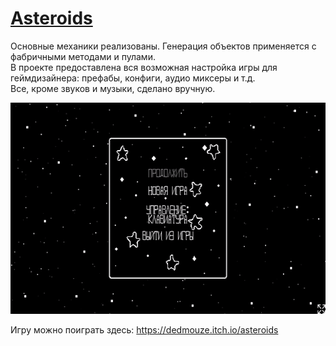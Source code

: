 # [Asteroids](https://dedmouze.itch.io/asteroids)

Основные механики реализованы. Генерация объектов применяется с фабричными методами и пулами.\
В проекте предоставлена вся возможная настройка игры для геймдизайнера: префабы, конфиги, аудио миксеры и т.д.\
Все, кроме звуков и музыки, сделано вручную.

<p align = "center">
    <img width = "600" height = "338" src = "https://github.com/dedmouze/Asteroids/blob/main/Recordings/Asteroids%20Gameplay%20-%20GIF.gif", alt = "Asteroids Gameplay">
</p>

Игру можно поиграть здесь: <https://dedmouze.itch.io/asteroids>

